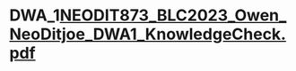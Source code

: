 # DWA_1[NEODIT873_BLC2023_Owen_NeoDitjoe_DWA1_KnowledgeCheck.pdf](https://github.com/NeoDitjoe/DWA_1/files/11598475/NEODIT873_BLC2023_Owen_NeoDitjoe_DWA1_KnowledgeCheck.pdf)
